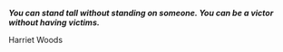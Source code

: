 _**You can stand tall without standing on someone. You can be a victor without having victims.**_

Harriet Woods